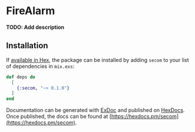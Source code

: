 # FireAlarm

**TODO: Add description**

## Installation

If [available in Hex](https://hex.pm/docs/publish), the package can be installed
by adding `secom` to your list of dependencies in `mix.exs`:

```elixir
def deps do
  [
    {:secom, "~> 0.1.0"}
  ]
end
```

Documentation can be generated with [ExDoc](https://github.com/elixir-lang/ex_doc)
and published on [HexDocs](https://hexdocs.pm). Once published, the docs can
be found at [https://hexdocs.pm/secom](https://hexdocs.pm/secom).


